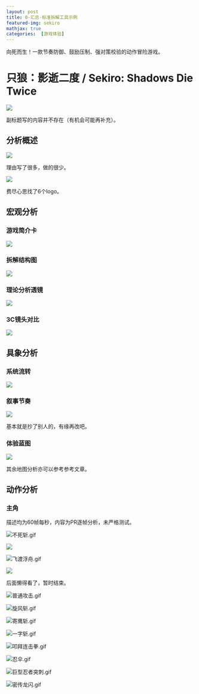 ```yaml
---
layout: post
title: 0-汇总-标准拆解工具示例
featured-img: sekiro
mathjax: true
categories:  [游戏体验]
---
```


向死而生！一款节奏防御、鼓励压制、强对策校验的动作冒险游戏。

<!--more-->

# 只狼：影逝二度 / Sekiro: Shadows Die Twice


![](/assets/img/gameplay/sekiro/1.jpg)

副标题写的内容并不存在（有机会可能再补充）。


## 分析概述

![](/assets/img/gameplay/sekiro/2.jpg)

理由写了很多，做的很少。

![](/assets/img/gameplay/sekiro/3.jpg)

费尽心思找了6个logo。


## 宏观分析


### 游戏简介卡
![](/assets/img/gameplay/sekiro/4.jpg)


### 拆解结构图
![](/assets/img/gameplay/sekiro/5.jpg)


### 理论分析透镜
![](/assets/img/gameplay/sekiro/6.jpg)


### 3C镜头对比
![](/assets/img/gameplay/sekiro/7.jpg)


## 具象分析


### 系统流转
![](/assets/img/gameplay/sekiro/8.jpg)


### 叙事节奏
![](/assets/img/gameplay/sekiro/9.jpg)

基本就是抄了别人的，有缘再改吧。


### 体验蓝图
![](/assets/img/gameplay/sekiro/10.jpg)

其余地图分析亦可以参考参考文章。


## 动作分析


### 主角

描述均为60帧每秒，内容为PR逐帧分析，未严格测试。


![不死斩.gif](https://i.imgur.com/EVR0LtW.gif)

![](/assets/img/gameplay/sekiro/11.jpg)

![飞渡浮舟.gif](https://i.imgur.com/NJ0rtq7.gif)

![](/assets/img/gameplay/sekiro/12.jpg)


后面懒得看了，暂时结束。

![普通攻击.gif](https://i.imgur.com/vb6WBHg.gif)

<!-- + 10帧进入蓄力前戳pose
+ 10帧抬手到最高，再3帧后砍下
+ 10帧攻击
+ …… -->

![旋风斩.gif](https://i.imgur.com/ci5Aqo5.gif)


![寄鹰斩.gif](https://i.imgur.com/WjsQ4rz.gif)

![一字斩.gif](https://i.imgur.com/s5c6nFu.gif)

![叩拜连击拳.gif](https://i.imgur.com/Y1XAmqb.gif)

![忍伞.gif](https://i.imgur.com/KyMfBnE.gif)

![巨型忍者突刺.gif](https://i.imgur.com/nZhOjSY.gif)

![密传龙闪.gif](https://i.imgur.com/VL1GocN.gif)


<!-- <style>video {
    width: 100%;
    margin: 20 0;
}</style>

<video controls>
  <source src="/assets/img/gameplay/sekiro/不死斩.mp4" type="video/mp4">
</video> -->

